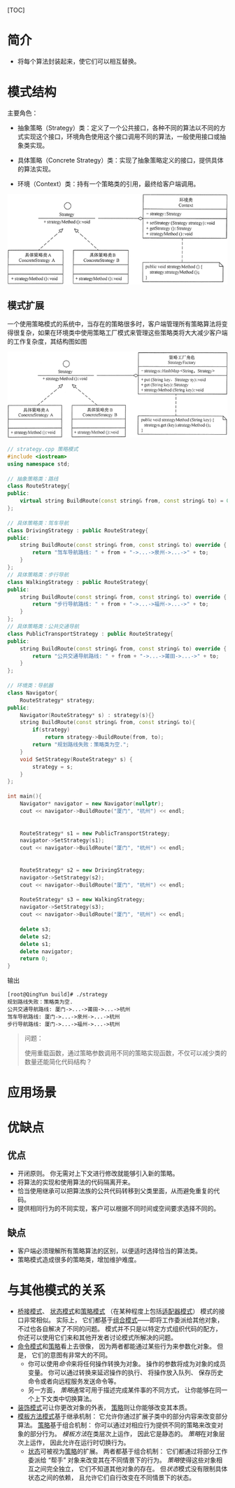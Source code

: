 [TOC]

# 简介

- 将每个算法封装起来，使它们可以相互替换。





# 模式结构

主要角色：

- 抽象策略（Strategy）类：定义了一个公共接口，各种不同的算法以不同的方式实现这个接口，环境角色使用这个接口调用不同的算法，一般使用接口或抽象类实现。

- 具体策略（Concrete Strategy）类：实现了抽象策略定义的接口，提供具体的算法实现。

- 环境（Context）类：持有一个策略类的引用，最终给客户端调用。

![策略模式的结构图](assets/3-1Q116103K1205.gif)



## 模式扩展

一个使用策略模式的系统中，当存在的策略很多时，客户端管理所有策略算法将变得很复杂，如果在环境类中使用策略工厂模式来管理这些策略类将大大减少客户端的工作复杂度，其结构图如图

![策略工厂模式的结构图](assets/3-1Q116104010550.gif)

```cpp
// strategy.cpp 策略模式
#include <iostream>
using namespace std;

// 抽象策略类：路线
class RouteStrategy{
public:
    virtual string BuildRoute(const string& from, const string& to) = 0;
};

// 具体策略类：驾车导航
class DrivingStrategy : public RouteStrategy{
public:
    string BuildRoute(const string& from, const string& to) override {
        return "驾车导航路线: " + from + "->...->泉州->...->" + to;
    }
};
// 具体策略类：步行导航
class WalkingStrategy : public RouteStrategy{
public:
    string BuildRoute(const string& from, const string& to) override {
        return "步行导航路线: " + from + "->...->福州->...->" + to;
    }
};
// 具体策略类：公共交通导航
class PublicTransportStrategy : public RouteStrategy{
public:
    string BuildRoute(const string& from, const string& to) override {
        return "公共交通导航路线: " + from + "->...->莆田->...->" + to;
    }
};

// 环境类：导航器
class Navigator{
    RouteStrategy* strategy;
public:
    Navigator(RouteStrategy* s) : strategy(s){}
    string BuildRoute(const string& from, const string& to){
        if(strategy)
            return strategy->BuildRoute(from, to);
        return "规划路线失败：策略类为空.";
    }
    void SetStrategy(RouteStrategy* s) {
        strategy = s;
    }
};

int main(){
    Navigator* navigator = new Navigator(nullptr);
    cout << navigator->BuildRoute("厦门", "杭州") << endl;


    RouteStrategy* s1 = new PublicTransportStrategy;
    navigator->SetStrategy(s1);
    cout << navigator->BuildRoute("厦门", "杭州") << endl;


    RouteStrategy* s2 = new DrivingStrategy;
    navigator->SetStrategy(s2);
    cout << navigator->BuildRoute("厦门", "杭州") << endl;

    RouteStrategy* s3 = new WalkingStrategy;
    navigator->SetStrategy(s3);
    cout << navigator->BuildRoute("厦门", "杭州") << endl;

    delete s3;
    delete s2;
    delete s1;
    delete navigator;
    return 0;
}
```

输出

```shell
[root@QingYun build]# ./strategy 
规划路线失败：策略类为空.
公共交通导航路线: 厦门->...->莆田->...->杭州
驾车导航路线: 厦门->...->泉州->...->杭州
步行导航路线: 厦门->...->福州->...->杭州
```



> 问题：
>
> 使用重载函数，通过策略参数调用不同的策略实现函数，不仅可以减少类的数量还能简化代码结构？

# 应用场景



# 优缺点

## 优点

- 开闭原则。 你无需对上下文进行修改就能够引入新的策略。
- 将算法的实现和使用算法的代码隔离开来。
- 恰当使用继承可以把算法族的公共代码转移到父类里面，从而避免重复的代码。
- 提供相同行为的不同实现，客户可以根据不同时间或空间要求选择不同的。

## 缺点

- 客户端必须理解所有策略算法的区别，以便适时选择恰当的算法类。
- 策略模式造成很多的策略类，增加维护难度。



# 与其他模式的关系

- [桥接模式](https://refactoringguru.cn/design-patterns/bridge)、 [状态模式](https://refactoringguru.cn/design-patterns/state)和[策略模式](https://refactoringguru.cn/design-patterns/strategy) （在某种程度上包括[适配器模式](https://refactoringguru.cn/design-patterns/adapter)） 模式的接口非常相似。 实际上， 它们都基于[组合模式](https://refactoringguru.cn/design-patterns/composite)——即将工作委派给其他对象， 不过也各自解决了不同的问题。 模式并不只是以特定方式组织代码的配方， 你还可以使用它们来和其他开发者讨论模式所解决的问题。
- [命令模式](https://refactoringguru.cn/design-patterns/command)和[策略](https://refactoringguru.cn/design-patterns/strategy)看上去很像， 因为两者都能通过某些行为来参数化对象。 但是， 它们的意图有非常大的不同。
  - 你可以使用*命令*来将任何操作转换为对象。 操作的参数将成为对象的成员变量。 你可以通过转换来延迟操作的执行、 将操作放入队列、 保存历史命令或者向远程服务发送命令等。
  - 另一方面， *策略*通常可用于描述完成某件事的不同方式， 让你能够在同一个上下文类中切换算法。
- [装饰模式](https://refactoringguru.cn/design-patterns/decorator)可让你更改对象的外表， [策略](https://refactoringguru.cn/design-patterns/strategy)则让你能够改变其本质。
- [模板方法模式](https://refactoringguru.cn/design-patterns/template-method)基于继承机制： 它允许你通过扩展子类中的部分内容来改变部分算法。 [策略](https://refactoringguru.cn/design-patterns/strategy)基于组合机制： 你可以通过对相应行为提供不同的策略来改变对象的部分行为。 *模板方法*在类层次上运作， 因此它是静态的。 *策略*在对象层次上运作， 因此允许在运行时切换行为。
  - [状态](https://refactoringguru.cn/design-patterns/state)可被视为[策略](https://refactoringguru.cn/design-patterns/strategy)的扩展。 两者都基于组合机制： 它们都通过将部分工作委派给 “帮手” 对象来改变其在不同情景下的行为。 *策略*使得这些对象相互之间完全独立， 它们不知道其他对象的存在。 但*状态*模式没有限制具体状态之间的依赖， 且允许它们自行改变在不同情景下的状态。